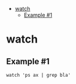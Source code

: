 <!--ts-->
* [watch](#watch)
   * [Example #1](#example-1)

<!-- Created by https://github.com/ekalinin/github-markdown-toc -->
<!-- Added by: gil_diy, at: Fri 25 Nov 2022 13:58:01 IST -->

<!--te-->

# watch


## Example #1
```
watch 'ps ax | grep bla'
```